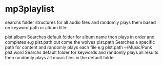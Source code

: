 # mp3playlist
searchs folder structures for all audio files and randomly plays them based on keyword path or album title.

plst.album Searches default folder for album name then plays in order and completes e.g plst.path out come the wolves
plst.path Searches a specific path for content and randomly plays each file e.g plst.path ~/Music/Punk 
plst.word Searchs default folder for keywords and randomly plays all results then randomly plays all music files in the default folder 
